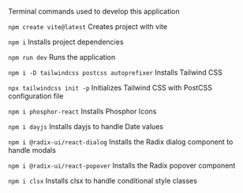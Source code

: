 Terminal commands used to develop this application

`npm create vite@latest`
Creates project with vite

`npm i`
Installs project dependencies

`npm run dev`
Runs the application

`npm i -D tailwindcss postcss autoprefixer`
Installs Tailwind CSS

`npx tailwindcss init -p`
Initializes Tailwind CSS with PostCSS configuration file

`npm i phosphor-react`
Installs Phosphor Icons

`npm i dayjs`
Installs dayjs to handle Date values

`npm i @radix-ui/react-dialog`
Installs the Radix dialog component to handle modals

`npm i @radix-ui/react-popover`
Installs the Radix popover component

`npm i clsx`
Installs clsx to handle conditional style classes